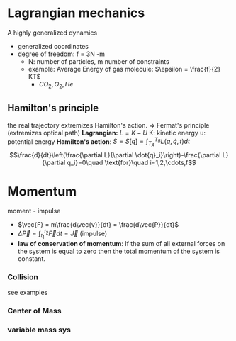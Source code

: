 # Lagrangian mechanics
A highly generalized dynamics
- generalized coordinates
- degree of freedom: f = 3N -m 
  - N: number of particles, m number of constraints
  - example: Average Energy of gas molecule: $\epsilon = \frac{f}{2} KT$
    - $CO_2, O_2, He$
## Hamilton's principle
the real trajectory extremizes Hamilton's action.
=> Fermat's principle (extremizes optical path)
**Lagrangian:** $L = K - U$ 
K: kinetic energy u: potential energy
**Hamilton's action**: $S = S[q] = \int_{T_A}^{T_B} L(q, \dot{q}, t) dt$
$$\frac{d}{dt}\left(\frac{\partial L}{\partial \dot{q}_i}\right)-\frac{\partial L}{\partial q_i}=0\quad  \text{for}\quad i=1,2,\cdots,f$$

# Momentum
moment - impulse
- $\vec{F} = m\frac{d\vec{v}}{dt} = \frac{d\vec{P}}{dt}$
- $\Delta \vec{P} = \int^{t_2}_{t_1} \vec{F} dt = \vec{J}$ (impulse)
- **law of conservation of momentum**: If the sum of all external forces on
the system is equal to zero then the total momentum of the system is constant.

### Collision
see examples

### Center of Mass

### variable mass sys
